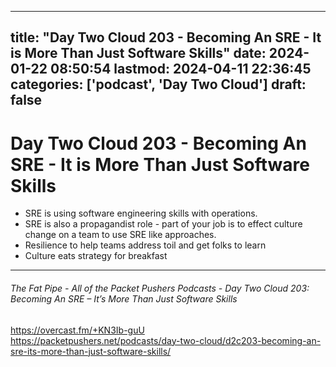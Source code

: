 
---
title: "Day Two Cloud 203 - Becoming An SRE - It is More Than Just Software Skills"
date: 2024-01-22 08:50:54
lastmod: 2024-04-11 22:36:45
categories: ['podcast', 'Day Two Cloud']
draft: false
---


# Day Two Cloud 203 - Becoming An SRE - It is More Than Just Software Skills

* SRE is using software engineering skills with operations.
* SRE is also a propagandist role - part of your job is to effect culture change on a team to use SRE like approaches.
* Resilience to help teams address toil and get folks to learn 
* Culture eats strategy for breakfast

---
###### The Fat Pipe - All of the Packet Pushers Podcasts - Day Two Cloud 203: Becoming An SRE – It’s More Than Just Software Skills

https://overcast.fm/+KN3Ib-guU  
https://packetpushers.net/podcasts/day-two-cloud/d2c203-becoming-an-sre-its-more-than-just-software-skills/

<!-- #public -->
<!-- #podcast -->
<!-- #Day Two Cloud# -->

<!-- {BearID:294BFDF3-7CFE-41BE-9105-53F81B638DD1} -->
